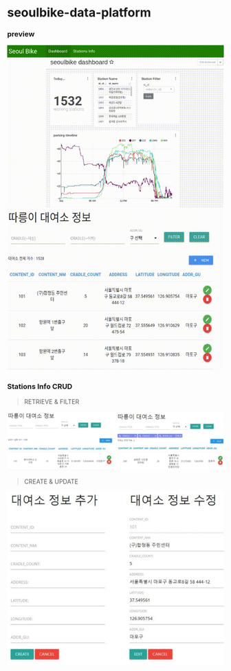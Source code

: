 # seoulbike-data-platform


### preview

<img src="./imgs/dashboard.gif" alt="dashboard">

<img src="./imgs/filter.gif" alt="filter">

### Stations Info CRUD

> RETRIEVE & FILTER

<img src="./imgs/screen_1.jpg" alt="sc1">

> CREATE & UPDATE

<img src="./imgs/screen_2.jpg" width="800px" alt="sc2">



